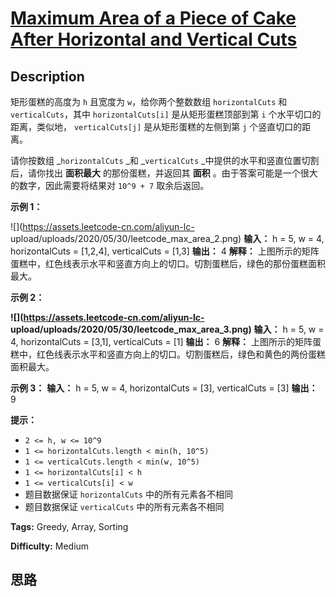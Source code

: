 # [Maximum Area of a Piece of Cake After Horizontal and Vertical Cuts][title]

## Description

矩形蛋糕的高度为 `h` 且宽度为 `w`，给你两个整数数组 `horizontalCuts` 和 `verticalCuts`，其中
`horizontalCuts[i]` 是从矩形蛋糕顶部到第  `i` 个水平切口的距离，类似地， `verticalCuts[j]`
是从矩形蛋糕的左侧到第 `j` 个竖直切口的距离。

请你按数组 _`horizontalCuts` _和 _`verticalCuts` _中提供的水平和竖直位置切割后，请你找出 **面积最大**
的那份蛋糕，并返回其 **面积** 。由于答案可能是一个很大的数字，因此需要将结果对 `10^9 + 7` 取余后返回。



**示例 1：**

![](https://assets.leetcode-cn.com/aliyun-lc-
upload/uploads/2020/05/30/leetcode_max_area_2.png)
            **输入：** h = 5, w = 4, horizontalCuts = [1,2,4], verticalCuts = [1,3]    **输出：** 4     **解释：** 上图所示的矩阵蛋糕中，红色线表示水平和竖直方向上的切口。切割蛋糕后，绿色的那份蛋糕面积最大。    

**示例 2：**

**![](https://assets.leetcode-cn.com/aliyun-lc-
upload/uploads/2020/05/30/leetcode_max_area_3.png)**
            **输入：** h = 5, w = 4, horizontalCuts = [3,1], verticalCuts = [1]    **输出：** 6    **解释：** 上图所示的矩阵蛋糕中，红色线表示水平和竖直方向上的切口。切割蛋糕后，绿色和黄色的两份蛋糕面积最大。

**示例 3：**
            **输入：** h = 5, w = 4, horizontalCuts = [3], verticalCuts = [3]    **输出：** 9    



**提示：**

  * `2 <= h, w <= 10^9`
  * `1 <= horizontalCuts.length < min(h, 10^5)`
  * `1 <= verticalCuts.length < min(w, 10^5)`
  * `1 <= horizontalCuts[i] < h`
  * `1 <= verticalCuts[i] < w`
  * 题目数据保证 `horizontalCuts` 中的所有元素各不相同
  * 题目数据保证 `verticalCuts` 中的所有元素各不相同


**Tags:** Greedy, Array, Sorting

**Difficulty:** Medium

## 思路

[title]: https://leetcode-cn.com/problems/maximum-area-of-a-piece-of-cake-after-horizontal-and-vertical-cuts
